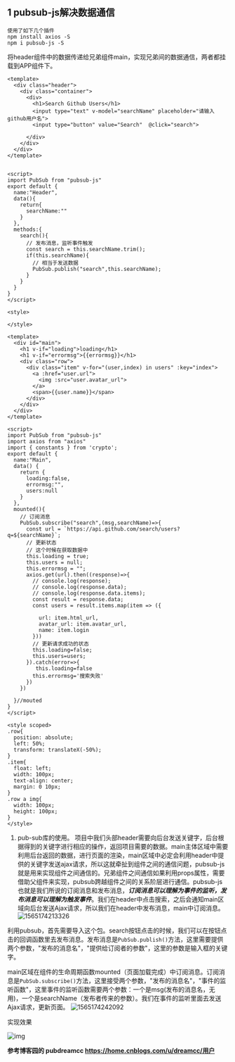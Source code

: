 

## 1 pubsub-js解决数据通信

```
使用了如下几个插件
npm install axios -S
npm i pubsub-js -S
```

将header组件中的数据传递给兄弟组件main，实现兄弟间的数据通信，两者都挂载到APP组件下。

```vue
<template>
  <div class="header">
    <div class="container">
      <div>
        <h1>Search Github Users</h1>
        <input type="text" v-model="searchName" placeholder="请输入github用户名">
        <input type="button" value="Search"  @click="search">

      </div>
    </div>
  </div>
</template>


<script>
import PubSub from "pubsub-js"
export default {
  name:"Header",
  data(){
    return{
      searchName:""
    }
  },
  methods:{
    search(){
      // 发布消息，监听事件触发
      const search = this.searchName.trim();
      if(this.searchName){
        // 相当于发送数据
        PubSub.publish("search",this.searchName);
      }
    }
  }
}
</script>

<style>

</style>
```

```vue
<template>
  <div id="main">
    <h1 v-if="loading">loading</h1>
    <h1 v-if="errormsg">{{errormsg}}</h1>
    <div class="row">
      <div class="item" v-for="(user,index) in users" :key="index">
        <a :href="user.url">
          <img :src="user.avatar_url">
        </a>
        <span>{{user.name}}</span>
      </div>
    </div>
  </div>
</template>

<script>
import PubSub from "pubsub-js"
import axios from "axios"
import { constants } from 'crypto';
export default {
  name:"Main",
  data() {
    return {
      loading:false,
      errormsg:"",
      users:null
    }
  },
  mounted(){
    // 订阅消息
    PubSub.subscribe("search",(msg,searchName)=>{
      const url = `https://api.github.com/search/users?q=${searchName}`;
      // 更新状态
      // 这个时候在获取数据中
      this.loading = true;
      this.users = null;
      this.errormsg = "";
      axios.get(url).then((response)=>{
        // console.log(response);
        // console.log(response.data);
        // console.log(response.data.items);
        const result = response.data;
        const users = result.items.map(item => ({

          url: item.html_url,
          avatar_url: item.avatar_url,
          name: item.login 
        }))
        // 更新请求成功的状态
        this.loading=false;
        this.users=users;
      }).catch(error=>{
         this.loading=false
        this.errormsg='搜索失败'
      })
    })
    
  }//mouted
}
</script>

<style scoped>
.row{
  position: absolute;
  left: 50%;
  transform: translateX(-50%);
}
.item{
  float: left;
  width: 100px;
  text-align: center;
  margin: 0 10px;
}
.row a img{
  width: 100px;
  height: 100px;
}
</style>

```

1. pub-sub库的使用。
   项目中我们头部header需要向后台发送关键字，后台根据得到的关键字进行相应的操作，返回项目需要的数据。main主体区域中需要利用后台返回的数据，进行页面的渲染，main区域中必定会利用header中提供的关键字发送ajax请求，所以这就牵扯到组件之间的通信问题，pubsub-js就是用来实现组件之间通信的。兄弟组件之间通信如果利用props属性，需要借助父组件来实现，pubsub跨越组件之间的关系阶层进行通信。pubsub-js也就是我们所说的订阅消息和发布消息，***订阅消息可以理解为事件的监听，发布消息可以理解为触发事件***。我们在header中点击搜索，之后会通知main区域向后台发送Ajax请求，所以我们在header中发布消息，main中订阅消息。
   ![1565174213326](C:\Users\mengjietsai\AppData\Roaming\Typora\typora-user-images\1565174213326.png)

利用pubsub，首先需要导入这个包。search按钮点击的时候，我们可以在按钮点击的回调函数里去发布消息。发布消息是`PubSub.publish()`方法，这里需要提供两个参数，"发布的消息名"，"提供给订阅者的参数"，这里的参数是输入框的关键字。

main区域在组件的生命周期函数mounted（页面加载完成）中订阅消息。订阅消息是`PubSub.subscribe()`方法，这里接受两个参数，"发布的消息名"，"事件的监听函数"，这里事件的监听函数需要两个参数：一个是msg(发布的消息名，无用)，一个是searchName（发布者传来的参数）。我们在事件的监听里面去发送Ajax请求，更新页面。
![1565174242092](C:\Users\mengjietsai\AppData\Roaming\Typora\typora-user-images\1565174242092.png)

实现效果

![img](https://img2018.cnblogs.com/blog/1632878/201903/1632878-20190321110201365-302227376.gif)



**参考博客园的 pubdreamcc https://home.cnblogs.com/u/dreamcc/用户**

